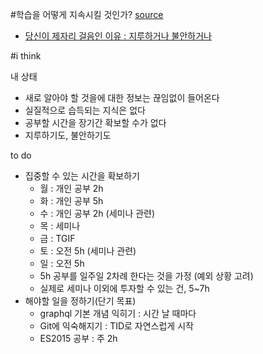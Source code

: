 #학습을 어떻게 지속시킬 것인가?
[source](https://slipp.net/wiki/pages/viewpage.action?pageId=19529778)
- [당신이 제자리 걸음인 이유 : 지루하거나 불안하거나](http://agile.egloos.com/5749946)

#i think

내 상태
- 새로 알아야 할 것을에 대한 정보는 끊임없이 들어온다
- 실질적으로 습득되는 지식은 없다
- 공부할 시간을 장기간 확보할 수가 없다
- 지루하기도, 불안하기도

to do
- 집중할 수 있는 시간을 확보하기
  - 월 : 개인 공부 2h
  - 화 : 개인 공부 5h
  - 수 : 개인 공부 2h (세미나 관련)
  - 목 : 세미나
  - 금 : TGIF
  - 토 : 오전 5h (세미나 관련)
  - 일 : 오전 5h 
  - 5h 공부를 일주일 2차례 한다는 것을 가정 (예외 상황 고려)
  - 실제로 세미나 이외에 투자할 수 있는 건, 5~7h    
- 해야할 일을 정하기(단기 목표)
  - graphql 기본 개념 익히기 : 시간 날 때마다
  - Git에 익숙해지기 : TID로 자연스럽게 시작
  - ES2015 공부 : 주 2h
